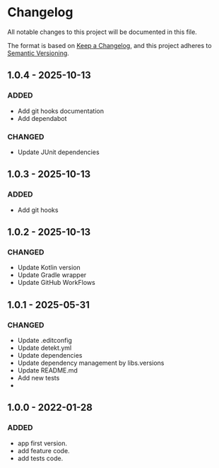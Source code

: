 # Changelog

All notable changes to this project will be documented in this file.

The format is based on [Keep a Changelog](https://keepachangelog.com/en/1.0.0/), and this project adheres
to [Semantic Versioning](https://semver.org/spec/v2.0.0.html).

## 1.0.4 - 2025-10-13

### ADDED

- Add git hooks documentation
- Add dependabot

### CHANGED

- Update JUnit dependencies

## 1.0.3 - 2025-10-13

### ADDED

- Add git hooks

## 1.0.2 - 2025-10-13

### CHANGED

- Update Kotlin version
- Update Gradle wrapper
- Update GitHub WorkFlows

## 1.0.1 - 2025-05-31

### CHANGED

- Update .editconfig
- Update detekt.yml
- Update dependencies
- Update dependency management by libs.versions
- Update README.md
- Add new tests
-
## 1.0.0 - 2022-01-28

### ADDED

- app first version.
- add feature code.
- add tests code.
